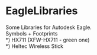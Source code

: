 # EagleLibraries

Some Libraries for Autodesk Eagle.<br/>
Symbols + Footprints
<br/>
*) HX711 (XFW-HX711 - green one)<br/>
*) Heltec Wireless Stick

